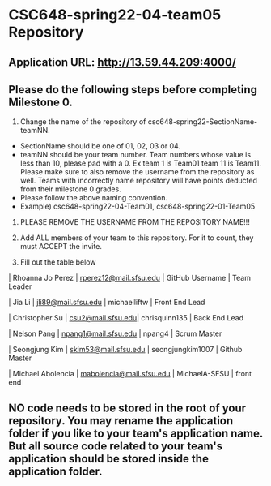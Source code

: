 # CSC648-spring22-04-team05 Repository

## Application URL: http://13.59.44.209:4000/


## Please do the following steps before completing Milestone 0.
1. Change the name of the repository of csc648-spring22-SectionName-teamNN. 
 - SectionName should be one of 01, 02, 03 or 04. 
 - teamNN should be your team number. Team numbers whose value is less than 10, please pad with a 0. Ex team 1 is Team01 team 11 is Team11. Please make sure to also remove the username from the repository as well. Teams with incorrectly name repository will have points deducted from their milestone 0 grades.
 - Please follow the above naming convention.
 - Example) csc648-spring22-04-Team01,   csc648-spring22-01-Team05

1. PLEASE REMOVE THE USERNAME FROM THE REPOSITORY NAME!!!

2. Add ALL members of your team to this repository. For it to count, they must ACCEPT the invite.

3. Fill out the table below



| Rhoanna Jo Perez | rperez12@mail.sfsu.edu | GitHub Username | Team Leader

| Jia Li | jli89@mail.sfsu.edu | michaelliftw | Front End Lead 

| Christopher Su | csu2@mail.sfsu.edu| chrisquinn135 | Back End Lead 

| Nelson Pang | npang1@mail.sfsu.edu | npang4 | Scrum Master 

| Seongjung Kim | skim53@mail.sfsu.edu | seongjungkim1007 | Github Master 

| Michael Abolencia | mabolencia@mail.sfsu.edu | MichaelA-SFSU | front end





## NO code needs to be stored in the root of your repository. You may rename the application folder if you like to your team's application name. But all source code related to your team's application should be stored inside the application folder.
